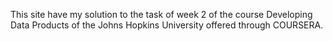This site have my solution to the task of week 2 of the course Developing Data Products of the Johns Hopkins University offered through COURSERA.
